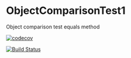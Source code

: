 # ObjectComparisonTest1
Object comparison test equals method






[![codecov](https://codecov.io/gh/raje1reddy/ObjectComparisonTest1/branch/master/graph/badge.svg)](https://codecov.io/gh/raje1reddy/ObjectComparisonTest1)

[![Build Status](https://travis-ci.org/raje1reddy/ObjectComparisonTest1.svg?branch=master)](https://travis-ci.org/raje1reddy/ObjectComparisonTest1)

